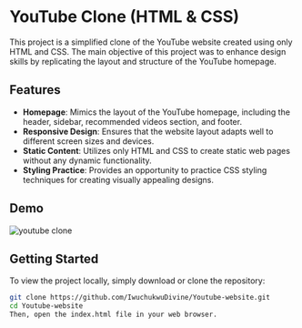 # YouTube Clone (HTML & CSS)

This project is a simplified clone of the YouTube website created using only HTML and CSS. The main objective of this project was to enhance design skills by replicating the layout and structure of the YouTube homepage.

## Features

- **Homepage**: Mimics the layout of the YouTube homepage, including the header, sidebar, recommended videos section, and footer.
- **Responsive Design**: Ensures that the website layout adapts well to different screen sizes and devices.
- **Static Content**: Utilizes only HTML and CSS to create static web pages without any dynamic functionality.
- **Styling Practice**: Provides an opportunity to practice CSS styling techniques for creating visually appealing designs.
  
  
## Demo
![youtube clone](https://github.com/IwuchukwuDivine/Youtube-website/assets/90557518/93e8d594-e379-4f51-acb1-c91671119129)

## Getting Started

To view the project locally, simply download or clone the repository:

```bash
git clone https://github.com/IwuchukwuDivine/Youtube-website.git
cd Youtube-website
Then, open the index.html file in your web browser.

